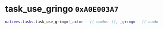 # task_use_gringo `0xA0E003A7`

```lua
natives.tasks.task_use_gringo(_actor --[[ number ]], _gringo --[[ number ]], _unk2 --[[ string ]], _unk3 --[[ number ]], _unk4 --[[ number ]])
```